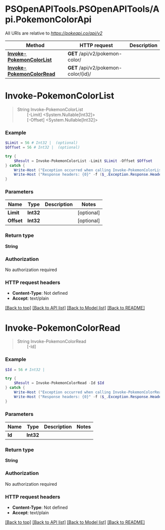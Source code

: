 # PSOpenAPITools.PSOpenAPITools/Api.PokemonColorApi

All URIs are relative to *https://pokeapi.co/api/v2*

Method | HTTP request | Description
------------- | ------------- | -------------
[**Invoke-PokemonColorList**](PokemonColorApi.md#Invoke-PokemonColorList) | **GET** /api/v2/pokemon-color/ | 
[**Invoke-PokemonColorRead**](PokemonColorApi.md#Invoke-PokemonColorRead) | **GET** /api/v2/pokemon-color/{id}/ | 


<a name="Invoke-PokemonColorList"></a>
# **Invoke-PokemonColorList**
> String Invoke-PokemonColorList<br>
> &nbsp;&nbsp;&nbsp;&nbsp;&nbsp;&nbsp;&nbsp;&nbsp;[-Limit] <System.Nullable[Int32]><br>
> &nbsp;&nbsp;&nbsp;&nbsp;&nbsp;&nbsp;&nbsp;&nbsp;[-Offset] <System.Nullable[Int32]><br>



### Example
```powershell
$Limit = 56 # Int32 |  (optional)
$Offset = 56 # Int32 |  (optional)

try {
    $Result = Invoke-PokemonColorList -Limit $Limit -Offset $Offset
} catch {
    Write-Host ("Exception occurred when calling Invoke-PokemonColorList: {0}" -f ($_.ErrorDetails | ConvertFrom-Json))
    Write-Host ("Response headers: {0}" -f ($_.Exception.Response.Headers | ConvertTo-Json))
}
```

### Parameters

Name | Type | Description  | Notes
------------- | ------------- | ------------- | -------------
 **Limit** | **Int32**|  | [optional] 
 **Offset** | **Int32**|  | [optional] 

### Return type

**String**

### Authorization

No authorization required

### HTTP request headers

 - **Content-Type**: Not defined
 - **Accept**: text/plain

[[Back to top]](#) [[Back to API list]](../README.md#documentation-for-api-endpoints) [[Back to Model list]](../README.md#documentation-for-models) [[Back to README]](../README.md)

<a name="Invoke-PokemonColorRead"></a>
# **Invoke-PokemonColorRead**
> String Invoke-PokemonColorRead<br>
> &nbsp;&nbsp;&nbsp;&nbsp;&nbsp;&nbsp;&nbsp;&nbsp;[-Id] <Int32><br>



### Example
```powershell
$Id = 56 # Int32 | 

try {
    $Result = Invoke-PokemonColorRead -Id $Id
} catch {
    Write-Host ("Exception occurred when calling Invoke-PokemonColorRead: {0}" -f ($_.ErrorDetails | ConvertFrom-Json))
    Write-Host ("Response headers: {0}" -f ($_.Exception.Response.Headers | ConvertTo-Json))
}
```

### Parameters

Name | Type | Description  | Notes
------------- | ------------- | ------------- | -------------
 **Id** | **Int32**|  | 

### Return type

**String**

### Authorization

No authorization required

### HTTP request headers

 - **Content-Type**: Not defined
 - **Accept**: text/plain

[[Back to top]](#) [[Back to API list]](../README.md#documentation-for-api-endpoints) [[Back to Model list]](../README.md#documentation-for-models) [[Back to README]](../README.md)

